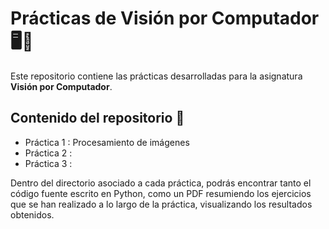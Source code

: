 # Prácticas de Visión por Computador 🖥️📸

Este repositorio contiene las prácticas desarrolladas para la asignatura **Visión por Computador**.

## Contenido del repositorio 📂
- Práctica 1 : Procesamiento de imágenes
- Práctica 2 : 
- Práctica 3 : 

Dentro del directorio asociado a cada práctica, podrás encontrar tanto el código fuente escrito en Python, como un PDF resumiendo los ejercicios que se han realizado a lo largo de la práctica, visualizando los resultados obtenidos.
